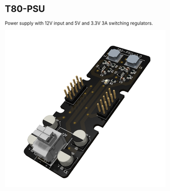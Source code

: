 # T80-PSU
Power supply with 12V input and 5V and 3.3V 3A switching regulators.

  ![T80-PSU](board/render.png)